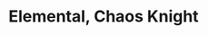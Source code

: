 ---
title: Elemental, Chaos Knight
name: Elemental, Chaos Knight
layout: national_monster_card

APL: 26
Body_points: 100
Strength_bonus: 10
threshold: 8
rips_from: Pin/Bind/Web/Confine
Descriptive_Phrase: Humanoid with swirling colored skin, often marked with eight arrows or one down arrow
Type: Elemental, Greater
 
Movement: Wandering
Intelligence: Normal
Society: Anarchy
Motivation: Spread Chaos,Follow the Directives of the Anarch
armor: None
offensive_abilities: 
  - Will Possess Skills as PC from Life
  - Channeled Carrier Attack Chaos
  - 10 Elemental Chaos x5
  - 20 Elemental Chaos x4
  - 30 Elemental Chaos x3
  - Elemental Chaos Storm x2 (5 Elemental Chaos as Magic Storm)
  - Control Lesser Chaos Elementals and Chaos Lords by Voice
defensive_abilities: 
 - Add Character Body
 - No Metabolism
 - May Cast in Body
 - Return Magic x5
 - Phase x3
 - Cloak Earth x3
vulnerabilities: Immune to Life, May Not Cast EarthDamaged by Healing
spells: Earth and By Skills
pyramid: 12,11,10,9,8,7,6,5,4
rec_treasure: 
notes: 
weapon_use: By Skills
claws: Two Handed
base_damage_call: Small Weapon - “6 Chaos”Short/Longsword - “7 Chaos”Two Handed - “13 Chaos”
affected_by: Magic and Order
restrictions: Plot Only, Unique
at_death: Vanishes
healed_by: Necromancy
immune_to: Sleep, Charm, Poison, Death, Paralyze, Necromancy, Drain, Feeblemind, Vertigo
Protectives: Will Have
makeup: Chaos Markings (Lipstick on face or green eyeliner markings)
costume: Green Tabards 
---